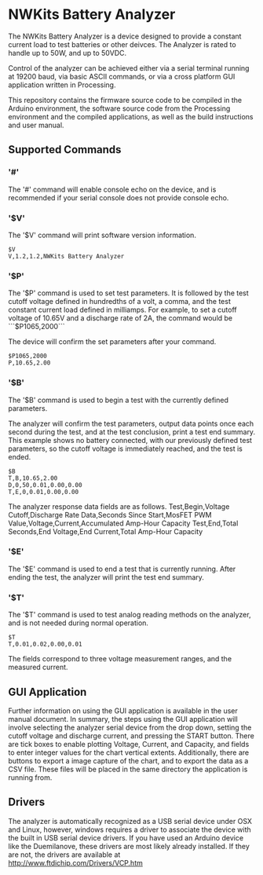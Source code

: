 NWKits Battery Analyzer
=======

The NWKits Battery Analyzer is a device designed to provide a constant current load to test batteries or other deivces. The Analyzer is rated to handle up to 50W, and up to 50VDC.

Control of the analyzer can be achieved either via a serial terminal running at 19200 baud, via basic ASCII commands, or via a cross platform GUI application written in Processing.

This repository contains the firmware source code to be compiled in the Arduino environment, the software source code from the Processing environment and the compiled applications, as well as the build instructions and user manual.

## Supported Commands
### '#'
The '#' command will enable console echo on the device, and is recommended if your serial console does not provide console echo.

### '$V'
The '$V' command will print software version information.

```plain
$V
V,1.2,1.2,NWKits Battery Analyzer
```

### '$P'
The '$P' command is used to set test parameters. It is followed by the test cutoff voltage defined in hundredths of a volt, a comma, and the test constant current load defined in milliamps. For example, to set a cutoff voltage of 10.65V and a discharge rate of 2A, the command would be ```$P1065,2000```

The device will confirm the set parameters after your command.

```plain
$P1065,2000
P,10.65,2.00
```

### '$B'
The '$B' command is used to begin a test with the currently defined parameters.

The analyzer will confirm the test parameters, output data points once each second during the test, and at the test conclusion, print a test end summary. This example shows no battery connected, with our previously defined test parameters, so the cutoff voltage is immediately reached, and the test is ended.
```plain
$B
T,B,10.65,2.00
D,0,50,0.01,0.00,0.00
T,E,0,0.01,0.00,0.00
```
The analyzer response data fields are as follows.
Test,Begin,Voltage Cutoff,Discharge Rate
Data,Seconds Since Start,MosFET PWM Value,Voltage,Current,Accumulated Amp-Hour Capacity
Test,End,Total Seconds,End Voltage,End Current,Total Amp-Hour Capacity

### '$E'
The '$E' command is used to end a test that is currently running. After ending the test, the analyzer will print the test end summary.

### '$T'
The '$T' command is used to test analog reading methods on the analyzer, and is not needed during normal operation.

```plain
$T
T,0.01,0.02,0.00,0.01
```
The fields correspond to three voltage measurement ranges, and the measured current.

## GUI Application
Further information on using the GUI application is available in the user manual document. In summary, the steps using the GUI application will involve selecting the analyzer serial device from the drop down, setting the cutoff voltage and discharge current, and pressing the START button. There are tick boxes to enable plotting Voltage, Current, and Capacity, and fields to enter integer values for the chart vertical extents. Additionally, there are buttons to export a image capture of the chart, and to export the data as a CSV file. These files will be placed in the same directory the application is running from.

## Drivers
The analyzer is automatically recognized as a USB serial device under OSX and Linux, however, windows requires a driver to associate the device with the built in USB serial device drivers. If you have used an Arduino device like the Duemilanove, these drivers are most likely already installed. If they are not, the drivers are available at http://www.ftdichip.com/Drivers/VCP.htm